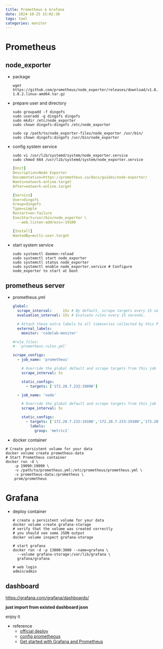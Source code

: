 ```yaml
---
title: Prometheus & Grafana
date: 2024-10-25 15:02:38
tags: tool
categories: monitor
---
```


# Prometheus

## node_exporter

- package

  ```shell
  wget https://github.com/prometheus/node_exporter/releases/download/v1.8.2/node_exporter-1.8.2.linux-amd64.tar.gz
  ```

- prepare user and directory

  ```shell
  sudo groupadd -f dingofs
  sudo useradd -g dingofs dingofs
  sudo mkdir /etc/node_exporter
  sudo chown dingofs:dingofs /etc/node_exporter
  
  sudo cp /path/to/node_exporter-files/node_exporter /usr/bin/
  sudo chown dingofs:dingofs /usr/bin/node_exporter
  ```

- config system service

  ```shell
  sudo vi /usr/lib/systemd/system/node_exporter.service
  sudo chmod 664 /usr/lib/systemd/system/node_exporter.service
  ```

  ```yaml
  [Unit]
  Description=Node Exporter
  Documentation=https://prometheus.io/docs/guides/node-exporter/
  Wants=network-online.target
  After=network-online.target
  
  [Service]
  User=dingofs
  Group=dingofs
  Type=simple
  Restart=on-failure
  ExecStart=/usr/bin/node_exporter \
    --web.listen-address=:19100
  
  [Install]
  WantedBy=multi-user.target
  ```

- start system service

  ```shell
  sudo systemctl daemon-reload
  sudo systemctl start node_exporter
  sudo systemctl status node_exporter
  sudo systemctl enable node_exporter.service # Configure node_exporter to start at boot
  ```

## prometheus server

- prometheus.yml

  ```yaml
  global:
    scrape_interval:     15s # By default, scrape targets every 15 seconds.
    evaluation_interval: 15s # Evaluate rules every 15 seconds.
  
    # Attach these extra labels to all timeseries collected by this Prometheus instance.
    external_labels:
      monitor: 'codelab-monitor'
  
  #rule_files:
  #- 'prometheus.rules.yml'
  
  scrape_configs:
    - job_name: 'prometheus'
  
      # Override the global default and scrape targets from this job every 5 seconds.
      scrape_interval: 5s
  
      static_configs:
        - targets: ['172.20.7.232:19090']
  
    - job_name: 'node'
  
      # Override the global default and scrape targets from this job every 5 seconds.
      scrape_interval: 5s
  
      static_configs:
        - targets: ['172.20.7.232:19100','172.20.7.233:19100','172.20.7.234:19100']
          labels:
            group: 'metric1'
  ```

- docker container

```shell
# Create persistent volume for your data
docker volume create prometheus-data
# Start Prometheus container
docker run -d \
    -p 19090:19090 \
    -v /path/to/prometheus.yml:/etc/prometheus/prometheus.yml \
    -v prometheus-data:/prometheus \
    prom/prometheus
```

# Grafana

- deploy container

  ```shell
  # create a persistent volume for your data
  docker volume create grafana-storage
  # verify that the volume was created correctly
  # you should see some JSON output
  docker volume inspect grafana-storage
  
  # start grafana
  docker run -d -p 13000:3000 --name=grafana \
    --volume grafana-storage:/var/lib/grafana \
    grafana/grafana
  
  # web login
  admin/admin
  ```

## dashboard

https://grafana.com/grafana/dashboards/

**just import from existed dashboard json**

enjoy it

- reference
  - [official deploy](https://grafana.com/docs/grafana/latest/setup-grafana/installation/docker/)
  - [config prometheous](https://grafana.com/docs/grafana/latest/datasources/prometheus/configure-prometheus-data-source/)
  - [Get started with Grafana and Prometheus](https://grafana.com/docs/grafana/latest/getting-started/get-started-grafana-prometheus/)
